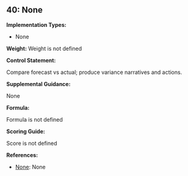 ## 40: None

**Implementation Types:**
 
- None

**Weight:** Weight is not defined

**Control Statement:**

Compare forecast vs actual; produce variance narratives and actions.

**Supplemental Guidance:**

None

**Formula:**

Formula is not defined

**Scoring Guide:**

Score is not defined

**References:**

- [None](None): None